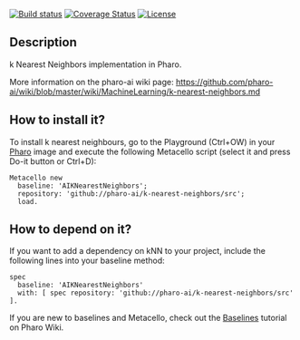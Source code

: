[![Build status](https://github.com/pharo-ai/k-nearest-neighbors/workflows/CI/badge.svg)](https://github.com/pharo-ai/k-nearest-neighbors/actions/workflows/test.yml)
[![Coverage Status](https://coveralls.io/repos/github/pharo-ai/k-nearest-neighbors/badge.svg?branch=master)](https://coveralls.io/github/pharo-ai/k-nearest-neighbors?branch=master)
[![License](https://img.shields.io/badge/license-MIT-blue.svg)](https://raw.githubusercontent.com/pharo-ai/k-nearest-neighbors/master/LICENSE)

## Description

k Nearest Neighbors implementation in Pharo.

More information on the pharo-ai wiki page: https://github.com/pharo-ai/wiki/blob/master/wiki/MachineLearning/k-nearest-neighbors.md

## How to install it?

To install k nearest neighbours, go to the Playground (Ctrl+OW) in your [Pharo](https://pharo.org/) image and execute the following Metacello script (select it and press Do-it button or Ctrl+D):

```Smalltalk
Metacello new
  baseline: 'AIKNearestNeighbors';
  repository: 'github://pharo-ai/k-nearest-neighbors/src';
  load.
```

## How to depend on it?

If you want to add a dependency on kNN to your project, include the following lines into your baseline method:

```Smalltalk
spec
  baseline: 'AIKNearestNeighbors'
  with: [ spec repository: 'github://pharo-ai/k-nearest-neighbors/src' ].
```

If you are new to baselines and Metacello, check out the [Baselines](https://github.com/pharo-open-documentation/pharo-wiki/blob/master/General/Baselines.md) tutorial on Pharo Wiki.
